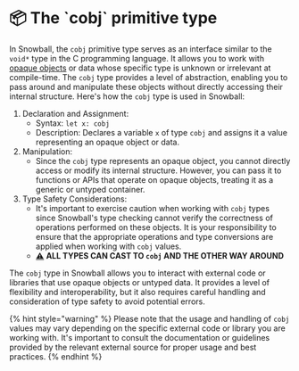 # 📦 The \`cobj\` primitive type

In Snowball, the `cobj` primitive type serves as an interface similar to the `void*` type in the C programming language. It allows you to work with [opaque objects](https://en.wikipedia.org/wiki/Opaque\_data\_type) or data whose specific type is unknown or irrelevant at compile-time. The `cobj` type provides a level of abstraction, enabling you to pass around and manipulate these objects without directly accessing their internal structure. Here's how the `cobj` type is used in Snowball:

1. Declaration and Assignment:
   * Syntax: `let x: cobj`
   * Description: Declares a variable `x` of type `cobj` and assigns it a value representing an opaque object or data.
2. Manipulation:
   * Since the `cobj` type represents an opaque object, you cannot directly access or modify its internal structure. However, you can pass it to functions or APIs that operate on opaque objects, treating it as a generic or untyped container.
3. Type Safety Considerations:
   * It's important to exercise caution when working with `cobj` types since Snowball's type checking cannot verify the correctness of operations performed on these objects. It is your responsibility to ensure that the appropriate operations and type conversions are applied when working with `cobj` values.&#x20;
   * [⚠️](https://emojipedia.org/warning/) **ALL TYPES CAN CAST TO `cobj` AND THE OTHER WAY AROUND**

The `cobj` type in Snowball allows you to interact with external code or libraries that use opaque objects or untyped data. It provides a level of flexibility and interoperability, but it also requires careful handling and consideration of type safety to avoid potential errors.

{% hint style="warning" %}
Please note that the usage and handling of `cobj` values may vary depending on the specific external code or library you are working with. It's important to consult the documentation or guidelines provided by the relevant external source for proper usage and best practices.
{% endhint %}
